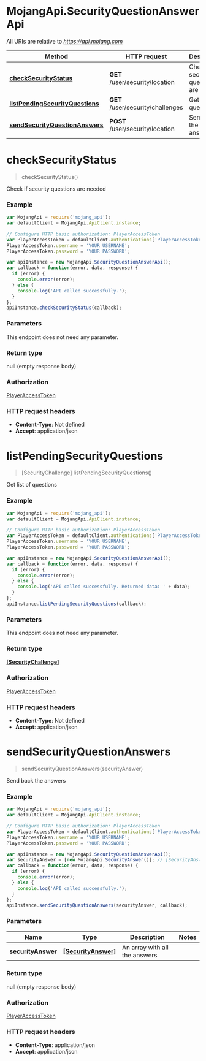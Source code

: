 # MojangApi.SecurityQuestionAnswerApi

All URIs are relative to *https://api.mojang.com*

Method | HTTP request | Description
------------- | ------------- | -------------
[**checkSecurityStatus**](SecurityQuestionAnswerApi.md#checkSecurityStatus) | **GET** /user/security/location | Check if security questions are needed
[**listPendingSecurityQuestions**](SecurityQuestionAnswerApi.md#listPendingSecurityQuestions) | **GET** /user/security/challenges | Get list of questions
[**sendSecurityQuestionAnswers**](SecurityQuestionAnswerApi.md#sendSecurityQuestionAnswers) | **POST** /user/security/location | Send back the answers


<a name="checkSecurityStatus"></a>
# **checkSecurityStatus**
> checkSecurityStatus()

Check if security questions are needed

### Example
```javascript
var MojangApi = require('mojang_api');
var defaultClient = MojangApi.ApiClient.instance;

// Configure HTTP basic authorization: PlayerAccessToken
var PlayerAccessToken = defaultClient.authentications['PlayerAccessToken'];
PlayerAccessToken.username = 'YOUR USERNAME';
PlayerAccessToken.password = 'YOUR PASSWORD';

var apiInstance = new MojangApi.SecurityQuestionAnswerApi();
var callback = function(error, data, response) {
  if (error) {
    console.error(error);
  } else {
    console.log('API called successfully.');
  }
};
apiInstance.checkSecurityStatus(callback);
```

### Parameters
This endpoint does not need any parameter.

### Return type

null (empty response body)

### Authorization

[PlayerAccessToken](../README.md#PlayerAccessToken)

### HTTP request headers

 - **Content-Type**: Not defined
 - **Accept**: application/json

<a name="listPendingSecurityQuestions"></a>
# **listPendingSecurityQuestions**
> [SecurityChallenge] listPendingSecurityQuestions()

Get list of questions

### Example
```javascript
var MojangApi = require('mojang_api');
var defaultClient = MojangApi.ApiClient.instance;

// Configure HTTP basic authorization: PlayerAccessToken
var PlayerAccessToken = defaultClient.authentications['PlayerAccessToken'];
PlayerAccessToken.username = 'YOUR USERNAME';
PlayerAccessToken.password = 'YOUR PASSWORD';

var apiInstance = new MojangApi.SecurityQuestionAnswerApi();
var callback = function(error, data, response) {
  if (error) {
    console.error(error);
  } else {
    console.log('API called successfully. Returned data: ' + data);
  }
};
apiInstance.listPendingSecurityQuestions(callback);
```

### Parameters
This endpoint does not need any parameter.

### Return type

[**[SecurityChallenge]**](SecurityChallenge.md)

### Authorization

[PlayerAccessToken](../README.md#PlayerAccessToken)

### HTTP request headers

 - **Content-Type**: Not defined
 - **Accept**: application/json

<a name="sendSecurityQuestionAnswers"></a>
# **sendSecurityQuestionAnswers**
> sendSecurityQuestionAnswers(securityAnswer)

Send back the answers

### Example
```javascript
var MojangApi = require('mojang_api');
var defaultClient = MojangApi.ApiClient.instance;

// Configure HTTP basic authorization: PlayerAccessToken
var PlayerAccessToken = defaultClient.authentications['PlayerAccessToken'];
PlayerAccessToken.username = 'YOUR USERNAME';
PlayerAccessToken.password = 'YOUR PASSWORD';

var apiInstance = new MojangApi.SecurityQuestionAnswerApi();
var securityAnswer = [new MojangApi.SecurityAnswer()]; // [SecurityAnswer] | An array with all the answers
var callback = function(error, data, response) {
  if (error) {
    console.error(error);
  } else {
    console.log('API called successfully.');
  }
};
apiInstance.sendSecurityQuestionAnswers(securityAnswer, callback);
```

### Parameters

Name | Type | Description  | Notes
------------- | ------------- | ------------- | -------------
 **securityAnswer** | [**[SecurityAnswer]**](Array.md)| An array with all the answers | 

### Return type

null (empty response body)

### Authorization

[PlayerAccessToken](../README.md#PlayerAccessToken)

### HTTP request headers

 - **Content-Type**: application/json
 - **Accept**: application/json

